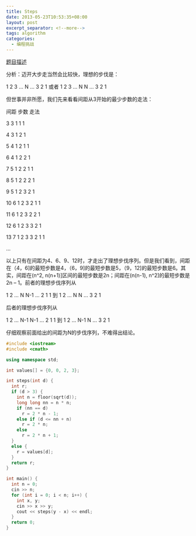 ```yaml
---
title: Steps
date: 2013-05-23T10:53:35+08:00
layout: post
excerpt_separator: <!--more-->
tags: algorithm
categories:
  - 编程挑战
---
```

<a href="http://uva.onlinejudge.org/index.php?option=com_onlinejudge&Itemid=8&page=show_problem&problem=787" target="_blank">题目描述</a>

分析：迈开大步走当然会比较快，理想的步伐是：
  
1 2 3 &#8230; N &#8230; 3 2 1 或者 1 2 3 &#8230; N N &#8230; 3 2 1
  
但世事并非所愿，我们先来看看间距从3开始的最少步数的走法：<!--more-->

间距 步数 走法
  
3 3 1 1 1
  
4 3 1 2 1
  
5 4 1 2 1 1
  
6 4 1 2 2 1
  
7 5 1 2 2 1 1
  
8 5 1 2 2 2 1
  
9 5 1 2 3 2 1
  
10 6 1 2 3 2 1 1
  
11 6 1 2 3 2 2 1
  
12 6 1 2 3 3 2 1
  
13 7 1 2 3 3 2 1 1
  
&#8230;
  
以上只有在间距为4、6、9、12时，才走出了理想步伐序列。但是我们看到，间距在（4，6]的最短步数是4，（6，9]的最短步数是5，（9，12]的最短步数是6。其实，间距在(n^2, n(n+1)]区间的最短步数是2n；间距在(n(n-1), n^2]的最短步数是2n &#8211; 1。前者的理想步伐序列从
  
1 2 &#8230; N N-1 &#8230; 2 1 1 到 1 2 &#8230; N N &#8230; 3 2 1
  
后者的理想步伐序列从
  
1 2 &#8230; N-1 N-1 &#8230; 2 1 1 到 1 2 &#8230; N-1 N &#8230; 3 2 1
  
仔细观察前面给出的间距为N的步伐序列，不难得出结论。

```cpp
#include <iostream>
#include <cmath>

using namespace std;

int values[] = {0, 0, 2, 3};

int steps(int d) {
  int r;
  if (d > 3) {
    int n = floor(sqrt(d));
    long long nn = n * n;
    if (nn == d)
      r = 2 * n - 1;
    else if (d <= nn + n)
      r = 2 * n;
    else
      r = 2 * n + 1;
  }
  else {
    r = values[d];
  }
  return r;
}

int main() {
  int n = 0;
  cin >> n;
  for (int i = 0; i < n; i++) {
    int x, y;
    cin >> x >> y;
    cout << steps(y - x) << endl;
  }
  return 0;
}
```

